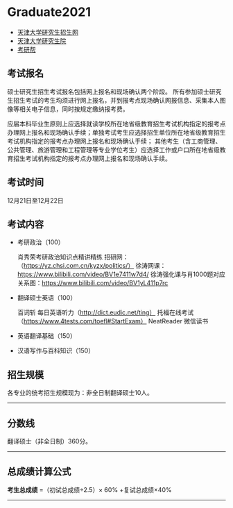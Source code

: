 

# Graduate2021

- [天津大学研究生招生网](http://yzb.tju.edu.cn/)
- [天津大学研究生院]( http://gs.tju.edu.cn/)
- [考研帮](http://tju.bbs.kaoyan.com/)

## 考试报名

硕士研究生招生考试报名包括网上报名和现场确认两个阶段。
所有参加硕士研究生招生考试的考生均须进行网上报名，并到报考点现场确认网报信息、采集本人图像等相关电子信息，同时按规定缴纳报考费。

应届本科毕业生原则上应选择就读学校所在地省级教育招生考试机构指定的报考点办理网上报名和现场确认手续；单独考试考生应选择招生单位所在地省级教育招生考试机构指定的报考点办理网上报名和现场确认手续；
其他考生（含工商管理、公共管理、旅游管理和工程管理等专业学位考生）应选择工作或户口所在地省级教育招生考试机构指定的报考点办理网上报名和现场确认手续。

## 考试时间
12月21日至12月22日

## 考试内容
- 考研政治（100）

  肖秀荣考研政治知识点精讲精练
  招研网：（https://yz.chsi.com.cn/kyzx/politics/）
  徐涛网课：https://www.bilibili.com/video/BV1e7411w7d4/
  徐涛强化课与肖1000题对应关系图：https://www.bilibili.com/video/BV1yL411p7rc

- 翻译硕士英语（100）

  百词斩
  每日英语听力（http://dict.eudic.net/ting）
  托福在线考试（https://www.4tests.com/toefl#StartExam）
  NeatReader
  微信读书

  

- 英语翻译基础（150）

- 汉语写作与百科知识（150）



## 招生规模
各专业的统考招生规模现为：非全日制翻译硕士10人。

------

## 分数线
翻译硕士（非全日制）360分。

------

## 总成绩计算公式
**考生总成绩** =（初试总成绩÷2.5）× 60% +复试总成绩×40%

------
